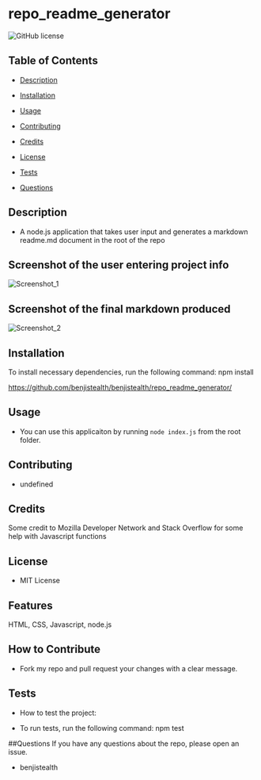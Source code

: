 # repo_readme_generator

  ![GitHub license](https://img.shields.io/badge/license-MIT-blue.svg)

## Table of Contents

* [Description](#description)
* [Installation](#installation)
* [Usage](#usage)

* [Contributing](#contributing)
* [Credits](#credits)
* [License](#license)
* [Tests](#tests)
* [Questions](#questions)

## Description

- A node.js application that takes user input and generates a markdown readme.md document in the root of the repo


## Screenshot of the user entering project info

    
  <img alt="Screenshot_1" src="assetsimagesscreenshot2.png">


## Screenshot of the final markdown produced


  <img alt="Screenshot_2" src="assetsimagesscreenshot1.png">


## Installation

To install necessary dependencies, run the following command: npm install

https://github.com/benjistealth/benjistealth/repo_readme_generator/

## Usage

- You can use this applicaiton by running `node index.js` from the root folder.


## Contributing

 - undefined

## Credits

Some credit to Mozilla Developer Network and Stack Overflow for some help with Javascript functions

## License

 - MIT License

## Features

HTML, CSS, Javascript, node.js

## How to Contribute

 - Fork my repo and pull request your changes with a clear message.

## Tests
 - How to test the project:

 - To run tests, run the following command: npm test

##Questions
If you have any questions about the repo, please open an issue.

 - benjistealth

